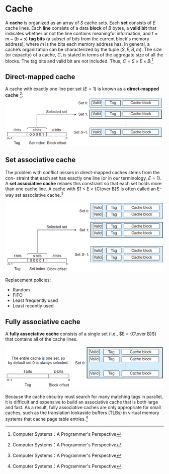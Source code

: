 # Cache
A **cache** is organized as an array of $S$ cache sets. Each **set** consists of $E$ cache lines. Each **line** consists of a data **block** of $B$ bytes, a **valid bit** that indicates whether or not the line contains meaningful information, and $t=m-(b+s)$ **tag bits** (a subset of bits from the current block's memory address), where $m$ is the bits each memory address has. In general, a cache’s organization can be characterized by the tuple $(S, E, B, m)$. The size (or capacity) of a cache, $C$, is stated in terms of the aggregate size of all the blocks. The tag bits and valid bit are not included. Thus, $C = S \times E \times B$.[^csapp]

## Direct-mapped cache
A cache with exactly one line per set ($E = 1$) is known as a **direct-mapped cache** [^csapp]:
![](images/Direct-mapped-cach.png)

## Set associative cache
The problem with conﬂict misses in direct-mapped caches stems from the con- straint that each set has exactly one line (or in our terminology, $E = 1$). A **set associative cache** relaxes this constraint so that each set holds more than one cache line. A cache with $1 < E < {C\over B}$ is often called an E-way set associative cache.[^csapp]

![](images/Set-associative-cache.png)

Replacement policies:
- Random
- FIFO
- Least frequently used
- Least recently used

## Fully associative cache
A **fully associative cache** consists of a single set (i.e., $E = {C\over B}$) that contains all of the cache lines.

![](images/Fully-associative-cache.png)

Because the cache circuitry must search for many matching tags in parallel, it is difficult and expensive to build an associative cache that is both large and fast. As a result, fully associative caches are only appropriate for small caches, such as the translation lookaside buffers (TLBs) in virtual memory systems that cache page table entries.[^csapp]

[^csapp]: Computer Systems：A Programmer's Perspective